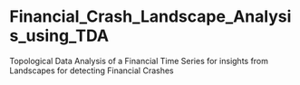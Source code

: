 # Financial_Crash_Landscape_Analysis_using_TDA
Topological Data Analysis of a Financial Time Series for insights from Landscapes for detecting Financial Crashes
